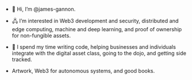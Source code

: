 - 👋 Hi, I’m @james-gannon.
- 🖧 I’m interested in Web3 development and security, distributed and edge computing, machine and deep learning, and proof of ownership for non-fungible assets.
- 🌱 I spend my time writing code, helping businesses and individuals integrate with the digital asset class, going to the dojo, and getting side tracked.

- Artwork, Web3 for autonomous systems, and good books.
